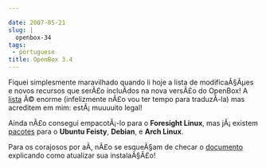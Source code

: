 ```yaml
---

date: 2007-05-21
slug: |
  openbox-34
tags:
 - portuguese
title: OpenBox 3.4
---
```


Fiquei simplesmente maravilhado quando li hoje a lista de modificaÃ§Ãµes
e novos recursos que serÃ£o incluÃ­dos na nova versÃ£o do OpenBox! A
[lista](http://icculus.org/openbox/index.php/Openbox:Changelog) Ã©
enorme (infelizmente nÃ£o vou ter tempo para traduzÃ­-la) mas acreditem
em mim: estÃ¡ muuuuito legal!

Ainda nÃ£o consegui empacotÃ¡-lo para o **Foresight Linux**, mas
jÃ¡ existem
[pacotes](http://icculus.org/openbox/index.php/Openbox:Download) para o
**Ubuntu Feisty**, **Debian**, e **Arch Linux**.

Para os corajosos por aÃ­, nÃ£o se esqueÃ§am de checar o
[documento](http://icculus.org/openbox/index.php/Help:Upgrading_to_3.4)
explicando como atualizar sua instalaÃ§Ã£o!
